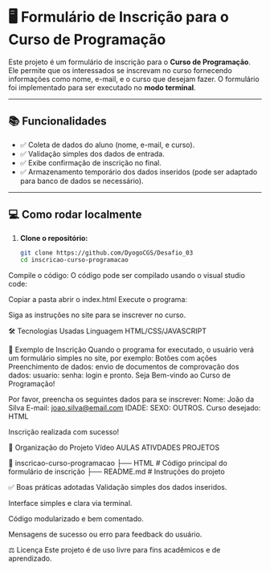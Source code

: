 # 🖥️ Formulário de Inscrição para o Curso de Programação

Este projeto é um formulário de inscrição para o **Curso de Programação**. Ele permite que os interessados se inscrevam no curso fornecendo informações como nome, e-mail, e o curso que desejam fazer. O formulário foi implementado para ser executado no **modo terminal**.

---

## 📚 Funcionalidades

- ✅ Coleta de dados do aluno (nome, e-mail, e curso).
- ✅ Validação simples dos dados de entrada.
- ✅ Exibe confirmação de inscrição no final.
- ✅ Armazenamento temporário dos dados inseridos (pode ser adaptado para banco de dados se necessário).

---

## 💻 Como rodar localmente

1. **Clone o repositório:**
   ```bash
   git clone https://github.com/DyogoCGS/Desafio_03
   cd inscricao-curso-programacao


Compile o código: O código pode ser compilado usando o visual studio code:

Copiar a pasta
abrir o index.html
Execute o programa:

Siga as instruções no site para se inscrever no curso.

🛠️ Tecnologias Usadas
Linguagem HTML/CSS/JAVASCRIPT

🎯 Exemplo de Inscrição
Quando o programa for executado, o usuário verá um formulário simples no site, por exemplo:
Botões com ações
Preenchimento de dados:
envio de documentos de comprovação dos dados:
usuario:
senha:
login e pronto.
Seja Bem-vindo ao Curso de Programação!

Por favor, preencha os seguintes dados para se inscrever:
Nome: João da Silva
E-mail: joao.silva@email.com
IDADE:
SEXO:
OUTROS.
Curso desejado: HTML

Inscrição realizada com sucesso!

📂 Organização do Projeto
Vídeo AULAS
ATIVDADES
PROJETOS

📁 inscricao-curso-programacao
├── HTML             # Código principal do formulário de inscrição
├── README.md        # Instruções do projeto

✅ Boas práticas adotadas
Validação simples dos dados inseridos.

Interface simples e clara via terminal.

Código modularizado e bem comentado.

Mensagens de sucesso ou erro para feedback do usuário.

⚖️ Licença
Este projeto é de uso livre para fins acadêmicos e de aprendizado.
